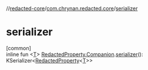 //[redacted-core](../../index.md)/[com.chrynan.redacted.core](index.md)/[serializer](serializer.md)

# serializer

[common]\
inline fun <[T](serializer.md)> [RedactedProperty.Companion](-redacted-property/-companion/index.md).[serializer](serializer.md)(): KSerializer<[RedactedProperty](-redacted-property/index.md)<[T](serializer.md)>>

